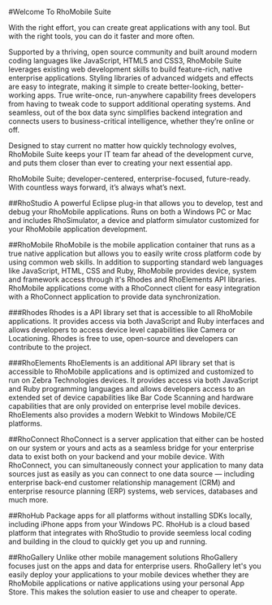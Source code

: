 #Welcome To RhoMobile Suite

With the right effort, you can create great applications with any tool. But with the right tools, you can do it faster and more often.

Supported by a thriving, open source community and built around modern coding languages like JavaScript, HTML5 and CSS3, RhoMobile Suite leverages existing web development skills to build feature-rich, native enterprise applications. Styling libraries of advanced widgets and effects are easy to integrate, making it simple to create better-looking, better-working apps. True write-once, run-anywhere capability frees developers from having to tweak code to support additional operating systems. And seamless, out of the box data sync simplifies backend integration and connects users to business-critical intelligence, whether they’re online or off.

Designed to stay current no matter how quickly technology evolves, RhoMobile Suite keeps your IT team far ahead of the development curve, and puts them closer than ever to creating your next essential app.

RhoMobile Suite; developer-centered, enterprise-focused, future-ready. With countless ways forward, it’s always what’s next.


##RhoStudio
A powerful Eclipse plug-in that allows you to develop, test and debug your RhoMobile applications. Runs on both a Windows PC or Mac and includes RhoSimulator, a device and platform simulator customized for your RhoMobile application development.

##RhoMobile
RhoMobile is the mobile application container that runs as a true native application but allows you to easily write cross platform code by using common web skills. In addition to supporting standard web languages like JavaScript, HTML, CSS and Ruby, RhoMobile provides device, system and framework access through it's Rhodes and RhoElements API libraries. RhoMobile applications come with a RhoConnect client for easy integration with a RhoConnect application to provide data synchronization.

###Rhodes
Rhodes is a API library set that is accessible to all RhoMobile applications. It provides access via both JavaScript and Ruby interfaces and allows developers to access device level capabilities like Camera or Locationing. Rhodes is free to use, open-source and developers can contribute to the project.  

###RhoElements
RhoElements is an additional API library set that is accessible to RhoMobile applications and is optimized and customized to run on Zebra Technologies devices. It provides access via both JavaScript and Ruby programming languages and allows developers access to an extended set of device capabilities like Bar Code Scanning and hardware capabilities that are only provided on enterprise level mobile devices. RhoElements also provides a modern Webkit to Windows Mobile/CE platforms. 

##RhoConnect
RhoConnect is a server application that either can be hosted on our system or yours and acts as a seamless bridge for your enterprise data to exist both on your backend and your mobile device. With RhoConnect, you can simultaneously connect your application to many data sources just as easily as you can connect to one data source — including enterprise back-end customer relationship management (CRM) and enterprise resource planning (ERP) systems, web services, databases and much more. 

##RhoHub
Package apps for all platforms without installing SDKs locally, including iPhone apps from your Windows PC. RhoHub is a cloud based platform that integrates with RhoStudio to provide seemless local coding and building in the cloud to quickly get you up and running.

##RhoGallery 
Unlike other mobile management solutions RhoGallery focuses just on the apps and data for enterprise users. RhoGallery let's you easily deploy your applications to your mobile devices whether they are RhoMobile applications or native applications using your personal App Store. This makes the solution easier to use and cheaper to operate.



